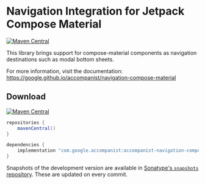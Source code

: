 # Navigation Integration for Jetpack Compose Material

[![Maven Central](https://img.shields.io/maven-central/v/com.google.accompanist/accompanist-navigation-compose-material)](https://search.maven.org/search?q=g:com.google.accompanist)

This library brings support for compose-material components as navigation destinations such as modal bottom sheets.

For more information, visit the documentation: https://google.github.io/accompanist/navigation-compose-material

## Download

[![Maven Central](https://img.shields.io/maven-central/v/com.google.accompanist/accompanist-navigation-compose-material)](https://search.maven.org/search?q=g:com.google.accompanist)

```groovy
repositories {
    mavenCentral()
}

dependencies {
    implementation "com.google.accompanist:accompanist-navigation-compose-material:<version>"
}
```

Snapshots of the development version are available in [Sonatype's `snapshots` repository][snap]. These are updated on every commit.

[compose]: https://developer.android.com/jetpack/compose
[snap]: https://oss.sonatype.org/content/repositories/snapshots/com/google/accompanist/accompanist-navigation-compose-material/
